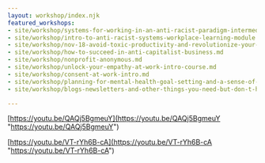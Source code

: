 ```yaml
---
layout: workshop/index.njk
featured_workshops:
- site/workshop/systems-for-working-in-an-anti-racist-paradigm-intermediate-course.md
- site/workshop/intro-to-anti-racist-systems-workplace-learning-module.md
- site/workshop/nov-18-avoid-toxic-productivity-and-revolutionize-your-workflow.md
- site/workshop/how-to-succeed-in-anti-capitalist-business.md
- site/workshop/nonprofit-anonymous.md
- site/workshop/unlock-your-empathy-at-work-intro-course.md
- site/workshop/consent-at-work-intro.md
- site/workshop/planning-for-mental-health-goal-setting-and-a-sense-of-safety-online-event.md
- site/workshop/blogs-newsletters-and-other-things-you-need-but-don-t-have-time-for.md

---
```

[https://youtu.be/QAQj5BgmeuY](https://youtu.be/QAQj5BgmeuY "https://youtu.be/QAQj5BgmeuY")

[https://youtu.be/VT-rYh6B-cA](https://youtu.be/VT-rYh6B-cA "https://youtu.be/VT-rYh6B-cA")